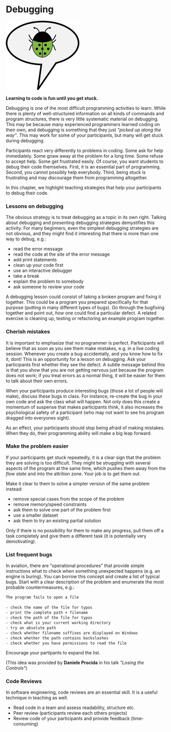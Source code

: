 
# Debugging

![](../images/talk_bug.png)

**Learning to code is fun until you get stuck.**

Debugging is one of the most difficult programming activities to learn. While there is plenty of well-structured information on all kinds of commands and program structures, there is very little systematic material on debugging. This may be because many experienced programmers learned coding on their own, and debugging is something that they just *"picked up along the way"*. This may work for some of your participants, but many will get stuck during debugging.

Participants react very differently to problems in coding. Some ask for help immediately. Some gnaw away at the problem for a long time. Some refuse to accept help. Some get frustrated easily.
Of course, you want students to debug their code themselves. First, it is an essential part of programming. Second, you cannot possibly help everybody. Third, being stuck is frustrating and may discourage them from programming altogether.

In this chapter, we highlight teaching strategies that help your participants to debug their code.


### Lessons on debugging

The obvious strategy is to treat debugging as a topic in its own right. Talking about debugging and presenting debugging strategies demystifies this activity. For many beginners, even the simplest debugging strategies are not obvious, and they might find it interesting that there is more than one way to debug, e.g.:

* read the error message
* read the code at the site of the error message
* add print statements
* clean up your code first
* use an interactive debugger
* take a break
* explain the problem to somebody
* ask someone to review your code

A debugging lesson could consist of taking a broken program and fixing it together. This could be a program you prepared specifically for that purpose (putting in many different types of bugs). Go through the bugfixing together and point out, *how* one could find a particular defect. A related exercise is cleaning up, testing or refactoring an example program together.


### Cherish mistakes

It is important to emphasize that no programmer is perfect. Participants will believe that as soon as you see them make mistakes, e.g. in a live coding session. Whenever you create a bug accidentally, and you know how to fix it, dont! This is an opportunity for a lesson on debugging. Ask your participants first whether they see the defect. A subtle message behind this is that you show that you are not getting nervous just because the program does not work; if you treat errors as a normal thing, it will be easier for them to talk about their own errors.

When your participants produce interesting bugs (those a lot of people will make), discuss these bugs in class. For instance, re-create the bug in your own code and ask the class what will happen. Not only does this create a momentum of suspense that makes participants think, it also increases the psychological safety of a participant (who may not want to see his program dragged into everyones sight).

As an effect, your participants should stop being afraid of making mistakes. When they do, their programming ability will make a big leap forward.


### Make the problem easier

If your participants get stuck repeatedly, it is a clear sign that the problem they are solving is too difficult. They might be struggling with several aspects of the program at the same time, which pushes them away from the *flow state* and into the attrition zone. Your job is to get them out.

Make it clear to them to solve a simpler version of the same problem instead:

* remove special cases from the scope of the problem
* remove memory/speed constraints
* ask them to solve one part of the problem first
* use a smaller dataset
* ask them to try an existing partial solution

Only if there is no possibility for them to make any progress, pull them off a task completely and give them a different task (it is potentially very demotivating).


### List frequent bugs

In aviation, there are "operational procedures" that provide simple instructions what to check when something unexpected happens (e.g. an engine is buring). You can borrow this concept and create a list of typical bugs. Start with a clear description of the problem and enumerate the most probable countermeasures, e.g.: 

    The program fails to open a file

    - check the name of the file for typos
    - print the complete path + filename
    - check the path of the file for typos
    - check what is your current working directory
    - try an absolute path
    - check whether filename suffixes are displayed on Windows
    - check whether the path contains backslashes
    - check whether you have permissions to read the file


Encourage your partipants to expand the list.

(This idea was provided by **Daniele Procida** in his talk *"Losing the Controls"*)


### Code Reviews

In software engineering, code reviews are an essential skill. It is a useful technique in teaching as well.

* Read code in a team and assess readability, structure etc.
* Peer review (participants review each others projects)
* Review code of your participants and provide feedback (time-consuming)
